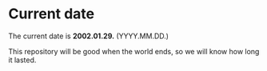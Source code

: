 # Current date

The current date is **2002.01.29.** (YYYY.MM.DD.)

This repository will be good when the world ends, so we will know how long it lasted.